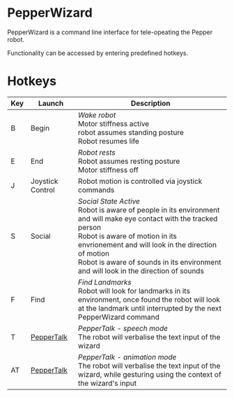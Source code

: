 # PepperWizard 

PepperWizard is a command line interface for tele-opeating the Pepper robot. 

Functionality can be accessed by entering predefined hotkeys. 

# Hotkeys 
| **Key**  | **Launch**        | **Description** |
| -------- | -------           | -------- 
| B        | Begin             | *Wake robot* <br>Motor stiffness active <br>robot assumes standing posture <br> Robot resumes life
| E        | End              | *Robot rests* <br> Robot assumes resting posture <br> Motor stiffness off
| J        | Joystick Control           | Robot motion is controlled via joystick commands
| S        | Social   | *Social State Active* <br> Robot is aware of people in its environment and will make eye contact with the tracked person <br> Robot is aware of motion in its envrionement and will look in the direction of motion <br> Robot is aware of sounds in its environment and will look in the direction of sounds
| F        | Find               | *Find Landmarks* <br> Robot will look for landmarks in its environment, once found the robot will look at the landmark until interrupted by the next PepperWizard command
| T        | [PepperTalk](https://github.com/jwgcurrie/PepperWizard/blob/main/Documentation/PepperTalk.md)               | *PepperTalk - speech mode* <br> The robot will verbalise the text input of the wizard
| AT        | [PepperTalk](https://github.com/jwgcurrie/PepperWizard/blob/main/Documentation/PepperTalk.md)               | *PepperTalk - animation mode* <br> The robot will verbalise the text input of the wizard, while gesturing using the context of the wizard's input | |

